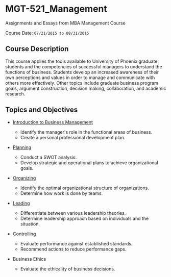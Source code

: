 # MGT-521_Management

Assignments and Essays from MBA Management Course

Course Date: `07/21/2015 to 08/31/2015`

## Course Description

This course applies the tools available to University of Phoenix graduate students and the competencies of successful managers to understand the functions of business. Students develop an increased awareness of their own perceptions and values in order to manage and communicate with others more effectively. Other topics include graduate business program goals, argument construction, decision making, collaboration, and academic research.

## Topics and Objectives

- [Introduction to Business Management](Week1_Intro_to_Business_Management)
  - Identify the manager's role in the functional areas of business.
  - Create a personal professional development plan.

- [Planning](Week2_Planning)
  - Conduct a SWOT analysis.
  - Develop strategic and operational plans to achieve organizational goals.

- [Organizing](Week3_Organizing)
  - Identify the optimal organizational structure of organizations.
  - Determine how work is done by teams.

- [Leading](Week4_Leading)
  - Differentiate between various leadership theories.
  - Determine leadership approach based on individuals and the situation.

- Controlling
  - Evaluate performance against established standards.
  - Recommend actions to reduce performance gaps.

- Business Ethics
  - Evaluate the ethicality of business decisions.
